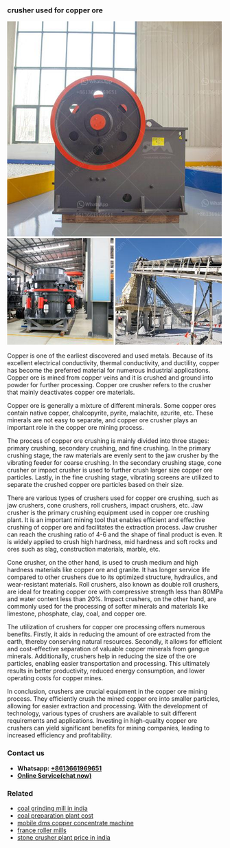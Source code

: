 <h3>crusher used for copper ore</h3><img src='1708309422.jpg' alt=''><p>Copper is one of the earliest discovered and used metals. Because of its excellent electrical conductivity, thermal conductivity, and ductility, copper has become the preferred material for numerous industrial applications. Copper ore is mined from copper veins and it is crushed and ground into powder for further processing. Copper ore crusher refers to the crusher that mainly deactivates copper ore materials.</p><p>Copper ore is generally a mixture of different minerals. Some copper ores contain native copper, chalcopyrite, pyrite, malachite, azurite, etc. These minerals are not easy to separate, and copper ore crusher plays an important role in the copper ore mining process.</p><p>The process of copper ore crushing is mainly divided into three stages: primary crushing, secondary crushing, and fine crushing. In the primary crushing stage, the raw materials are evenly sent to the jaw crusher by the vibrating feeder for coarse crushing. In the secondary crushing stage, cone crusher or impact crusher is used to further crush larger size copper ore particles. Lastly, in the fine crushing stage, vibrating screens are utilized to separate the crushed copper ore particles based on their size.</p><p>There are various types of crushers used for copper ore crushing, such as jaw crushers, cone crushers, roll crushers, impact crushers, etc. Jaw crusher is the primary crushing equipment used in copper ore crushing plant. It is an important mining tool that enables efficient and effective crushing of copper ore and facilitates the extraction process. Jaw crusher can reach the crushing ratio of 4-6 and the shape of final product is even. It is widely applied to crush high hardness, mid hardness and soft rocks and ores such as slag, construction materials, marble, etc.</p><p>Cone crusher, on the other hand, is used to crush medium and high hardness materials like copper ore and granite. It has longer service life compared to other crushers due to its optimized structure, hydraulics, and wear-resistant materials. Roll crushers, also known as double roll crushers, are ideal for treating copper ore with compressive strength less than 80MPa and water content less than 20%. Impact crushers, on the other hand, are commonly used for the processing of softer minerals and materials like limestone, phosphate, clay, coal, and copper ore.</p><p>The utilization of crushers for copper ore processing offers numerous benefits. Firstly, it aids in reducing the amount of ore extracted from the earth, thereby conserving natural resources. Secondly, it allows for efficient and cost-effective separation of valuable copper minerals from gangue minerals. Additionally, crushers help in reducing the size of the ore particles, enabling easier transportation and processing. This ultimately results in better productivity, reduced energy consumption, and lower operating costs for copper mines.</p><p>In conclusion, crushers are crucial equipment in the copper ore mining process. They efficiently crush the mined copper ore into smaller particles, allowing for easier extraction and processing. With the development of technology, various types of crushers are available to suit different requirements and applications. Investing in high-quality copper ore crushers can yield significant benefits for mining companies, leading to increased efficiency and profitability.</p><h3>Contact us</h3><ul><li><strong>Whatsapp:&nbsp;<a href="https://wa.me/8613661969651">+8613661969651</a></strong></li><li><a href="https://swt.shibang-china.com/?git&amp;zhl&amp;crusher used for copper ore"><strong>Online Service(chat now)</strong></a></li></ul><h3>Related</h3><ul><li><a href='coal grinding mill in india.md'>coal grinding mill in india</a></li><li><a href='coal preparation plant cost.md'>coal preparation plant cost</a></li><li><a href='mobile dms copper concentrate machine.md'>mobile dms copper concentrate machine</a></li><li><a href='france roller mills.md'>france roller mills</a></li><li><a href='stone crusher plant price in india.md'>stone crusher plant price in india</a></li></ul>
